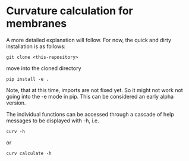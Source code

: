 # Curvature calculation for membranes

A more detailed explanation will follow. For now, the quick and dirty installation is as follows:

```
git clone <this-repository>
```
move into the cloned directory
```
pip install -e .
```

Note, that at this time, imports are not fixed yet. So it might not work not going into the -e mode in pip. This can be considered an early alpha version.

The individual functions can be accessed through a cascade of help messages to be displayed with -h, i.e.

```
curv -h
```
or
```
curv calculate -h
```
